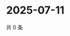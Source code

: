 # 2025-07-11

共 0 条

<!-- BEGIN ZHIHUVIDEO -->
<!-- 最后更新时间 Fri Jul 11 2025 01:13:21 GMT+0800 (China Standard Time) -->

<!-- END ZHIHUVIDEO -->
